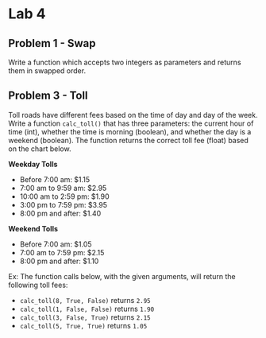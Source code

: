 # Lab 4

## Problem 1 - Swap

Write a function which accepts two integers as parameters and returns them in swapped order.
## Problem 3 - Toll

Toll roads have different fees based on the time of day and day of the week. Write a function `calc_toll()` that has three parameters: the current hour of time (int), whether the time is morning (boolean), and whether the day is a weekend (boolean). The function returns the correct toll fee (float) based on the chart below.  


**Weekday Tolls**  

- Before 7:00 am: $1.15
- 7:00 am to 9:59 am: $2.95
- 10:00 am to 2:59 pm: $1.90
- 3:00 pm to 7:59 pm: $3.95
- 8:00 pm and after: $1.40

**Weekend Tolls**  

- Before 7:00 am: $1.05
- 7:00 am to 7:59 pm: $2.15
- 8:00 pm and after: $1.10

Ex: The function calls below, with the given arguments, will return the following toll fees:  

- `calc_toll(8, True, False)` returns `2.95`
- `calc_toll(1, False, False)` returns `1.90`
- `calc_toll(3, False, True)` returns `2.15`
- `calc_toll(5, True, True)` returns `1.05`